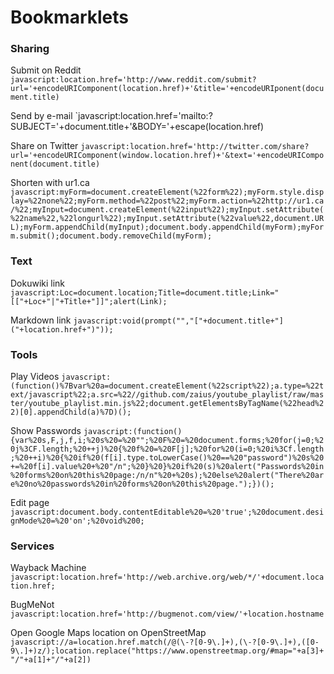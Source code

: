 # Bookmarklets

### Sharing

Submit on Reddit
`javascript:location.href='http://www.reddit.com/submit?url='+encodeURIComponent(location.href)+'&title='+encodeURIponent(document.title)`

Send by e-mail
`javascript:location.href='mailto:?SUBJECT='+document.title+'&BODY='+escape(location.href)

Share on Twitter
`javascript:location.href='http://twitter.com/share?url='+encodeURIComponent(window.location.href)+'&text='+encodeURIComponent(document.title)`

Shorten with ur1.ca
`javascript:myForm=document.createElement(%22form%22);myForm.style.display=%22none%22;myForm.method=%22post%22;myForm.action=%22http://ur1.ca/%22;myInput=document.createElement(%22input%22);myInput.setAttribute(%22name%22,%22longurl%22);myInput.setAttribute(%22value%22,document.URL);myForm.appendChild(myInput);document.body.appendChild(myForm);myForm.submit();document.body.removeChild(myForm);`



### Text

Dokuwiki link
`javascript:Loc=document.location;Title=document.title;Link="[["+Loc+"|"+Title+"]]";alert(Link);`

Markdown link
`javascript:void(prompt("","["+document.title+"]("+location.href+")"));`


### Tools

Play Videos
`javascript:(function()%7Bvar%20a=document.createElement(%22script%22);a.type=%22text/javascript%22;a.src=%22//github.com/zaius/youtube_playlist/raw/master/youtube_playlist.min.js%22;document.getElementsByTagName(%22head%22)[0].appendChild(a)%7D)();`

Show Passwords
`javascript:(function(){var%20s,F,j,f,i;%20s%20=%20"";%20F%20=%20document.forms;%20for(j=0;%20j%3CF.length;%20++j)%20{%20f%20=%20F[j];%20for%20(i=0;%20i%3Cf.length;%20++i)%20{%20if%20(f[i].type.toLowerCase()%20==%20"password")%20s%20+=%20f[i].value%20+%20"/n";%20}%20}%20if%20(s)%20alert("Passwords%20in%20forms%20on%20this%20page:/n/n"%20+%20s);%20else%20alert("There%20are%20no%20passwords%20in%20forms%20on%20this%20page.");})();`

Edit page
`javascript:document.body.contentEditable%20=%20'true';%20document.designMode%20=%20'on';%20void%200;`


### Services

Wayback Machine
`javascript:location.href='http://web.archive.org/web/*/'+document.location.href;`

BugMeNot
`javascript:location.href='http://bugmenot.com/view/'+location.hostname`

Open Google Maps location on OpenStreetMap
`javascript://a=location.href.match(/@(\-?[0-9\.]+),(\-?[0-9\.]+),([0-9\.]+)z/);location.replace("https://www.openstreetmap.org/#map="+a[3]+"/"+a[1]+"/"+a[2])`

